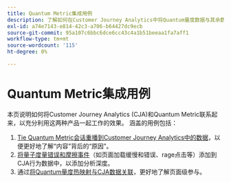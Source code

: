 ```yaml
---
title: Quantum Metric集成用例
description: 了解如何在Customer Journey Analytics中将Quantum量度数据与其余数据相结合。
exl-id: a74e7143-e814-42c3-a706-b64427dc9ecb
source-git-commit: 95a107c6bbc6dce6cc43c4a1b51beeaa1fa7aff1
workflow-type: tm+mt
source-wordcount: '115'
ht-degree: 0%

---
```


# Quantum Metric集成用例

本页说明如何将Customer Journey Analytics (CJA)和Quantum Metric联系起来，以充分利用这两种产品一起工作的效果。  涵盖的用例包括：

1. [Tie Quantum Metric会话重播到Customer Journey Analytics中的数据](tie-session-replays.md)，以便更好地了解“内容”背后的“原因”。
1. [将量子度量错误和摩擦事件](friction-events.md)（如页面加载缓慢和错误、rage点击等）添加到CJA行为数据中，以添加分析深度。
1. 通过[将Quantum量度热映射与CJA数据关联](heatmap.md)，更好地了解页面级参与。
